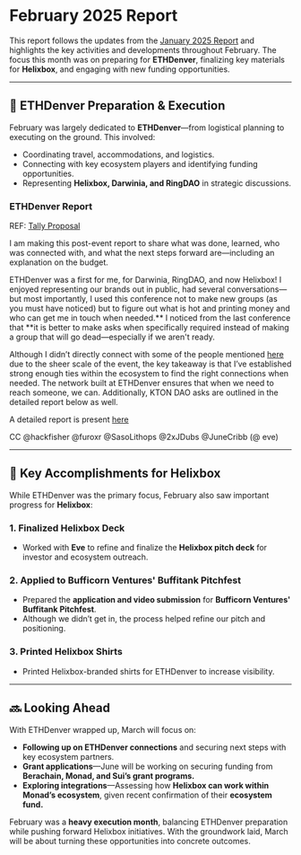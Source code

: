 # **February 2025 Report**  

This report follows the updates from the [January 2025 Report](https://github.com/orgs/dcdao/discussions/212) and highlights the key activities and developments throughout February. The focus this month was on preparing for **ETHDenver**, finalizing key materials for **Helixbox**, and engaging with new funding opportunities.  

---

## 🚀 **ETHDenver Preparation & Execution**  

February was largely dedicated to **ETHDenver**—from logistical planning to executing on the ground. This involved:  

- Coordinating travel, accommodations, and logistics.  
- Connecting with key ecosystem players and identifying funding opportunities.  
- Representing **Helixbox, Darwinia, and RingDAO** in strategic discussions.  

### **ETHDenver Report**  

REF: [Tally Proposal](https://www.tally.xyz/gov/dcdao/proposal/75533383416732532674021614855182711255065383272588408063790794225425154257993)  

I am making this post-event report to share what was done, learned, who was connected with, and what the next steps forward are—including an explanation on the budget.  

ETHDenver was a first for me, for Darwinia, RingDAO, and now Helixbox! I enjoyed representing our brands out in public, had several conversations—but most importantly, I used this conference not to make new groups (as you must have noticed) but to figure out what is hot and printing money and who can get me in touch when needed.** I noticed from the last conference that **it is better to make asks when specifically required instead of making a group that will go dead—especially if we aren't ready.

Although I didn’t directly connect with some of the people mentioned [here](https://docs.google.com/document/d/12UOXt4e5UXedotYI7K4fxxLXeItlacPyZf7b4eHFaM0/edit?tab=t.0#heading=h.7tgskrsvqsnd) due to the sheer scale of the event, the key takeaway is that I’ve established strong enough ties within the ecosystem to find the right connections when needed. The network built at ETHDenver ensures that when we need to reach someone, we can. Additionally, KTON DAO asks are outlined in the detailed report below as well.

A detailed report is present [here](https://docs.google.com/document/d/1bMb3rtp6eY6_NtkVLV7RdG4WfUmIvkrXTC4oi5Zf66U/edit?usp=sharing)  

CC @hackfisher  @furoxr @SasoLithops @2xJDubs @JuneCribb  (@ eve)

---

## 🎯 **Key Accomplishments for Helixbox**  

While ETHDenver was the primary focus, February also saw important progress for **Helixbox**:  

### 1. **Finalized Helixbox Deck**  
- Worked with **Eve** to refine and finalize the **Helixbox pitch deck** for investor and ecosystem outreach.  

### 2. **Applied to Bufficorn Ventures' Buffitank Pitchfest**  
- Prepared the **application and video submission** for **Bufficorn Ventures' Buffitank Pitchfest**.  
- Although we didn’t get in, the process helped refine our pitch and positioning.  

### 3. **Printed Helixbox Shirts**  
- Printed Helixbox-branded shirts for ETHDenver to increase visibility.  

---

## 🔜 **Looking Ahead**  

With ETHDenver wrapped up, March will focus on:  

- **Following up on ETHDenver connections** and securing next steps with key ecosystem partners.  
- **Grant applications**—June will be working on securing funding from **Berachain, Monad, and Sui’s grant programs.**  
- **Exploring integrations**—Assessing how **Helixbox can work within Monad’s ecosystem**, given recent confirmation of their **ecosystem fund.**  

February was a **heavy execution month**, balancing ETHDenver preparation while pushing forward Helixbox initiatives. With the groundwork laid, March will be about turning these opportunities into concrete outcomes.
